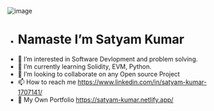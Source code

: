  ![image](https://user-images.githubusercontent.com/83538929/161213800-19eeb652-2ef4-4796-9910-0b40ffd63553.png) 
-    # Namaste I’m Satyam Kumar
- 👀 I’m interested in Software Devlopment and problem solving.
- 🌱 I’m currently learning Solidity, EVM, Python.
- 💞️ I’m looking to collaborate on any Open source Project
- 📫 How to reach me  https://www.linkedin.com/in/satyam-kumar-1707141/
- 💞️  My Own Portfolio https://satyam-kumar.netlify.app/

<!---
Shoolapani/Shoolapani is a ✨ special ✨ repository because its `README.md` (this file) appears on your GitHub profile.
You can click the Preview link to take a look at your changes.
--->
